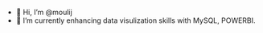 - 👋 Hi, I’m @moulij
- 🌱 I’m currently enhancing data visulization skills with MySQL, POWERBI.


<!---
moulij/moulij is a ✨ special ✨ repository because its `README.md` (this file) appears on your GitHub profile.
You can click the Preview link to take a look at your changes.
--->
